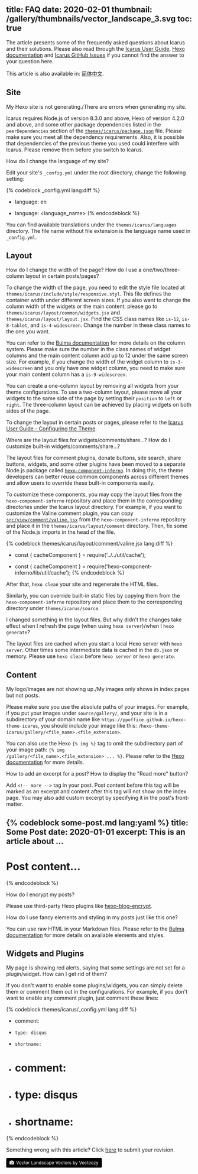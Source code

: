 title: FAQ
date: 2020-02-01
thumbnail: /gallery/thumbnails/vector_landscape_3.svg
toc: true
---

The article presents some of the frequently asked questions about Icarus and their solutions.
Please also read through the [Icarus User Guide](/hexo-theme-icarus/tags/Icarus-User-Guide/), 
[Hexo documentation](https://hexo.io/docs/index.html) and 
[Icarus GitHub Issues](https://github.com/ppoffice/hexo-theme-icarus/issues?q=) if you cannot find
the answer to your question here.

<!-- more -->

<div class="notification is-success is-size-6">
This article is also available in: <a href="{% post_path zh-CN/FAQ %}">简体中文</a>.
</div>


## Site

<article class="message is-primary" style="font-size:1em">
<div class="message-body">
My Hexo site is not generating./There are errors when generating my site.
</div>
</article>

Icarus requires Node.js of version 8.3.0 and above, Hexo of version 4.2.0 and above, and some other
package dependencies listed in the `peerDependencies` section of the 
[`themes/icarus/package.json`](https://github.com/ppoffice/hexo-theme-icarus/blob/master/package.json)
file.
Please make sure you meet all the dependency requirements.
Also, it is possible that dependencies of the previous theme you used could interfere with Icarus.
Please remove them before you switch to Icarus.

<article class="message is-primary" style="font-size:1em">
<div class="message-body">
How do I change the language of my site?
</div>
</article>

Edit your site's `_config.yml` under the root directory, change the following setting:

{% codeblock _config.yml lang:diff %}
- language: en
+ language: <language_name>
{% endcodeblock %}

You can find available translations under the `themes/icarus/languages` directory.
The file name without file extension is the language name used in `_config.yml`.


## Layout

<article class="message is-primary" style="font-size:1em">
<div class="message-body">
How do I change the width of the page? How do I use a one/two/three-column layout in certain posts/pages?
</div>
</article>

To change the width of the page, you need to edit the style file located at `themes/icarus/include/style/responsive.styl`.
This file defines the container width under different screen sizes.
If you also want to change the column width of the widgets or the main content, please go to `themes/icarus/layout/common/widgets.jsx` and `themes/icarus/layout/layout.jsx`.
Find the CSS class names like `is-12`, `is-8-tablet`, and `is-4-widescreen`.
Change the number in these class names to the one you want.

You can refer to the [Bulma documentation](https://bulma.io/documentation/columns/sizes/) for more details on the 
column system.
Please make sure the number in the class names of widget columns and the main content column add up to 12 under the same screen size.
For example, if you change the width of the widget column to `is-3-widescreen` and you only have one widget column,
you need to make sure your main content column has a `is-9-widescreen`.

You can create a one-column layout by removing all widgets from your theme configurations.
To use a two-column layout, please move all your widgets to the same side of the page by setting their `position`
to `left` or `right`.
The three-column layout can be achieved by placing widgets on both sides of the page.

To change the layout in certain posts or pages, please refer to the 
[Icarus User Guide - Configuring the Theme](/hexo-theme-icarus/Configuration/icarus-user-guide-configuring-the-theme/#Additional-Configuration-Files-and-Priority).

<article class="message is-primary" style="font-size:1em">
<div class="message-body">
Where are the layout files for widgets/comments/share...? How do I customize built-in widgets/comments/share...?
</div>
</article>

The layout files for comment plugins, donate buttons, site search, share buttons, widgets, and some other plugins
have been moved to a separate Node.js package called [`hexo-component-inferno`](https://github.com/ppoffice/hexo-component-inferno).
In doing this, the theme developers can better reuse common components across different themes and allow users to 
override these built-in components easily.

To customize these components, you may copy the layout files from the `hexo-component-inferno` repository and place
them in the corresponding directories under the Icarus layout directory.
For example, if you want to customize the Valine comment plugin, you can copy 
[`src/view/comment/valine.jsx`](https://github.com/ppoffice/hexo-component-inferno/blob/0.2.4/src/view/comment/valine.jsx) 
from the `hexo-component-inferno` repository and place it in the `themes/icarus/layout/comment` directory.
Then, fix some of the Node.js imports in the head of the file.

{% codeblock themes/icarus/layout/comment/valine.jsx lang:diff %}
- const { cacheComponent } = require('../../util/cache');
+ const { cacheComponent } = require('hexo-component-inferno/lib/util/cache');
{% endcodeblock %}

After that, `hexo clean` your site and regenerate the HTML files.

Similarly, you can override built-in static files by copying them from the `hexo-component-inferno` repository and 
place them to the corresponding directory under `themes/icarus/source`.

<article class="message is-primary" style="font-size:1em">
<div class="message-body">
I changed something in the layout files. 
But why didn't the changes take effect when I refresh the page (when using <code>hexo server</code>)/when I <code>hexo generate</code>?
</div>
</article>

The layout files are cached when you start a local Hexo server with `hexo server`.
Other times some intermediate data is cached in the `db.json` or memory.
Please use `hexo clean` before `hexo server` or `hexo generate`.


## Content

<article class="message is-primary" style="font-size:1em">
<div class="message-body">
My logo/images are not showing up./My images only shows in index pages but not posts.
</div>
</article>

Please make sure you use the absolute paths of your images.
For example, if you put your images under `source/gallery/`, and your site is in a
subdirectory of your domain name like `https://ppoffice.github.io/hexo-theme-icarus`,
you should include your image like this: `/hexo-theme-icarus/gallery/<file_name>.<file_extension>`.

You can also use the Hexo `{% img %}` tag to omit the subdirectory part of your image path:
<code>&#123;% img /gallery/&lt;file_name&gt;.&lt;file_extension&gt; ... %}</code>.
Please refer to the [Hexo documentation](https://hexo.io/docs/tag-plugins#Image) for more details.

<article class="message is-primary" style="font-size:1em">
<div class="message-body">
How to add an excerpt for a post? How to display the "Read more" button?
</div>
</article>

Add `<!-- more -->` tag in your post.
Post content before this tag will be marked as an excerpt and content after this tag will not show on the index page.
You may also add custom excerpt by specifying it in the post's front-matter.

{% codeblock some-post.md lang:yaml %}
title: Some Post
date: 2020-01-01
excerpt: This is an article about ...
---
# Post content...
{% endcodeblock %}

<article class="message is-primary" style="font-size:1em">
<div class="message-body">
How do I encrypt my posts?
</div>
</article>

Please use third-party Hexo plugins like [hexo-blog-encrypt](https://github.com/MikeCoder/hexo-blog-encrypt).

<article class="message is-primary" style="font-size:1em">
<div class="message-body">
How do I use fancy elements and styling in my posts just like this one?
</div>
</article>

You can use raw HTML in your Markdown files.
Please refer to the [Bulma documentation](https://bulma.io/documentation/) for more details on available 
elements and styles.


## Widgets and Plugins

<article class="message is-primary" style="font-size:1em">
<div class="message-body">
My page is showing red alerts, saying that some settings are not set for a plugin/widget.
How can I get rid of them?
</div>
</article>

If you don't want to enable some plugins/widgets, you can simply delete them or comment them out in the 
configurations.
For example, if you don't want to enable any comment plugin, just comment these lines:

{% codeblock themes/icarus/_config.yml lang:diff %}
- comment:
-     type: disqus
-     shortname: 
+ # comment:
+ #     type: disqus
+ #     shortname: 
{% endcodeblock %}


<div class="notification is-warning is-size-6">
Something wrong with this article? Click <a href="https://github.com/ppoffice/hexo-theme-icarus/edit/site/source/_posts/en/FAQ.md">here</a> to submit your revision.
</div>


<a style="background-color:black;color:white;text-decoration:none;padding:4px 6px;font-size:12px;line-height:1.2;display:inline-block;border-radius:3px" href="https://www.vecteezy.com/free-vector/vector-landscapee" target="_blank" rel="noopener noreferrer" title="Vector Landscape Vectors by Vecteezy"><span style="display:inline-block;padding:2px 3px"><svg xmlns="http://www.w3.org/2000/svg" style="height:12px;width:auto;position:relative;vertical-align:middle;top:-1px;fill:white" viewBox="0 0 32 32"><path d="M20.8 18.1c0 2.7-2.2 4.8-4.8 4.8s-4.8-2.1-4.8-4.8c0-2.7 2.2-4.8 4.8-4.8 2.7.1 4.8 2.2 4.8 4.8zm11.2-7.4v14.9c0 2.3-1.9 4.3-4.3 4.3h-23.4c-2.4 0-4.3-1.9-4.3-4.3v-15c0-2.3 1.9-4.3 4.3-4.3h3.7l.8-2.3c.4-1.1 1.7-2 2.9-2h8.6c1.2 0 2.5.9 2.9 2l.8 2.4h3.7c2.4 0 4.3 1.9 4.3 4.3zm-8.6 7.5c0-4.1-3.3-7.5-7.5-7.5-4.1 0-7.5 3.4-7.5 7.5s3.3 7.5 7.5 7.5c4.2-.1 7.5-3.4 7.5-7.5z"></path></svg></span><span style="display:inline-block;padding:2px 3px">Vector Landscape Vectors by Vecteezy</span></a>